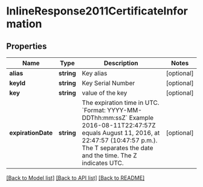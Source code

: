 # InlineResponse2011CertificateInformation

## Properties
Name | Type | Description | Notes
------------ | ------------- | ------------- | -------------
**alias** | **string** | Key alias | [optional] 
**keyId** | **string** | Key Serial Number | [optional] 
**key** | **string** | value of the key | [optional] 
**expirationDate** | **string** | The expiration time in UTC. &#x60;Format: YYYY-MM-DDThh:mm:ssZ&#x60;  Example 2016-08-11T22:47:57Z equals August 11, 2016, at 22:47:57 (10:47:57 p.m.). The T separates the date and the time. The Z indicates UTC. | [optional] 

[[Back to Model list]](../README.md#documentation-for-models) [[Back to API list]](../README.md#documentation-for-api-endpoints) [[Back to README]](../README.md)


